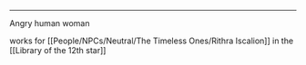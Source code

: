 ___
Angry human woman

works for [[People/NPCs/Neutral/The Timeless Ones/Rithra Iscalion]] in the [[Library of the 12th star]]